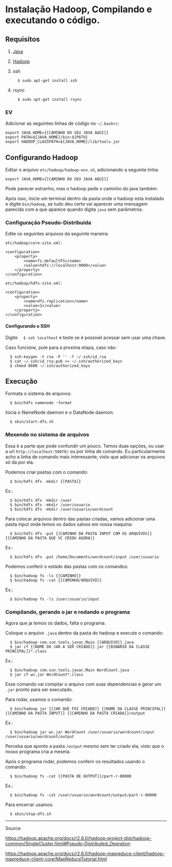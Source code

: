 # Instalação Hadoop, Compilando e executando o código.

## Requisitos

1. [Java](http://www.oracle.com/technetwork/java/javase/downloads/jdk8-downloads-2133151.html)
2. [Hadoop](http://www.apache.org/dyn/closer.cgi/hadoop/common/)
3. ssh

   `  $ sudo apt-get install ssh`

4. rsync

   `  $ sudo apt-get install rsync`

### EV

Adicionar as seguintes linhas de código no `~/.bashrc`:
  
  ```
  export JAVA_HOME={[CAMINHO DO SEU JAVA AQUI]}
  export PATH=${JAVA_HOME}/bin:${PATH}
  export HADOOP_CLASSPATH=${JAVA_HOME}/lib/tools.jar
  ```
  
## Configurando Hadoop

Editar o arquivo `etc/hadoop/hadoop-env.sh`, adicionando a seguinte linha:

  ```
  export JAVA_HOME={[CAMINHO DO SEU JAVA AQUI]}
  ```
  
Pode parecer estranho, mas o hadoop pede o caminho do java também.

Após isso, inicie um terminal dentro da pasta onde o hadoop esta instalado e digite `bin/hadoop`, se tudo deu certo vai aparecer uma mensagem parecida com a que aparece quando digita `java` sem parâmetros.

### Configuração Pseudo-Distribuida

Edite os seguintes arquivos da seguinte maneira:

  `etc/hadoop/core-site.xml:`
  ```
  <configuration>
      <property>
          <name>fs.defaultFS</name>
          <value>hdfs://localhost:9000</value>
      </property>
  </configuration>
  ```

  `etc/hadoop/hdfs-site.xml:`
  ```
  <configuration>
      <property>
          <name>dfs.replication</name>
          <value>1</value>
      </property>
  </configuration>
  ```
  
#### Configurando o SSH

Digite `  $ ssh localhost` e teste se é possivel acessar sem usar uma chave.

Caso funcione, pule para a proxima etapa, caso não:

  ```
    $ ssh-keygen -t rsa -P '' -f ~/.ssh/id_rsa
    $ cat ~/.ssh/id_rsa.pub >> ~/.ssh/authorized_keys
    $ chmod 0600 ~/.ssh/authorized_keys
  ```
  
## Execução

Formata o sistema de arquivos:

  ```
    $ bin/hdfs namenode -format
  ```
  
Inicia o NameNode daemon e o DataNode daemon:

  ```
    $ sbin/start-dfs.sh
  ```
  
### Mexendo no sistema de arquivos

Essa é a parte que pode confundir um pouco. Temos duas opções, ou usar a url `http://localhost:50070/` ou por linha de comando. Eu particularmente acho a linha de comando mais interessante, visto que adicionar os arquivos só da por ela.

Podemos criar pastas com o comando:

  ```
    $ bin/hdfs dfs -mkdir {[PASTA]}
  ```
  Ex.:
  ```
    $ bin/hdfs dfs -mkdir /user
    $ bin/hdfs dfs -mkdir /user/usuario
    $ bin/hdfs dfs -mkdir /user/usuario/wordcount
  ```

Para colocar arquivos dentro das pastas criadas, vamos adicionar uma pasta input onde temos os dados salvos em nossa maquina:

  ```
    $ bin/hdfs dfs -put {[CAMINHO DA PASTA INPUT COM OS ARQUIVOS]} {[CAMINHO DA PASTA QUE VC CRIOU AGORA]}
  ```
  Ex.:
  ```
    $ bin/hdfs dfs -put /home/Documents/wordcount/input /user/usuario
  ```
  
Podemos conferir o estado das pastas com os comandos:

  ```
    $ bin/hadoop fs -ls {[CAMINHO]}
    $ bin/hadoop fs -cat {[CAMINHO/ARQUIVO]}
  ```
  Ex.:
  ```
    $ bin/hadoop fs -ls /user/usuario/input
  ```
  
### Compilando, gerando o jar e rodando o programa

Agora que ja temos os dados, falta o programa.

Coloque o arquivo `.java` dentro da pasta do hadoop e execute o comando:

  ```
    $ bin/hadoop com.sun.tools.javac.Main {[ARQUIVO]}.java
    $ jar cf {[NOME DO JAR A SER CRIADO]}.jar {[BINÁRIO DA CLASSE PRINCIPAL]}*.class
  ```
  Ex.:
  ```
    $ bin/hadoop com.sun.tools.javac.Main WordCount.java
    $ jar cf wc.jar WordCount*.class
  ```
  
Esse comando vai compilar o arquivo com suas dependencias e gerar um `.jar` pronto para ser executado.

Para rodar, usamos o comando:

  ```
    $ bin/hadoop jar {[JAR QUE FOI CRIADO]} {[NOME DA CLASSE PRINCIPAL]} {[CAMINHO DA PASTA INPUT]} {[CAMINHO DA PASTA CRIADA]}/output
  ```
  Ex.:
  ```
    $ bin/hadoop jar wc.jar WordCount /user/usuario/wordcount/input /user/usuario/wordcount/output
  ```

Perceba que aponto a pasta `/output` mesmo sem ter criado ela, visto que o nosso programa cria a mesma.

Após o programa rodar, podemos conferir os resultados usando o comando:

  ```
    $ bin/hadoop fs -cat {[PASTA DE OUTPUT]}/part-r-00000
  ```
  Ex.:
  ```
    $ bin/hadoop fs -cat /user/usuario/wordcount/output/part-r-00000
  ```

Para encerrar usamos:

  ```
    $ sbin/stop-dfs.sh
  ```

___

Source:

https://hadoop.apache.org/docs/r2.8.0/hadoop-project-dist/hadoop-common/SingleCluster.html#Pseudo-Distributed_Operation

https://hadoop.apache.org/docs/r2.8.0/hadoop-mapreduce-client/hadoop-mapreduce-client-core/MapReduceTutorial.html

